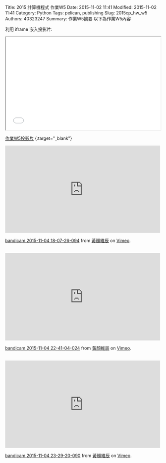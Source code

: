 Title: 2015 計算機程式 作業W5
Date: 2015-11-02 11:41
Modified: 2015-11-02 11:41
Category: Python
Tags: pelican, publishing
Slug: 2015cp_hw_w5
Authors: 40323247
Summary: 作業W5摘要
以下為作業W5內容

利用 iframe 嵌入投影片:

<iframe src="simplest3.html" width="500" height="300"></iframe>

[作業W5投影片](simplest3.html)
{:target="_blank"}

<iframe src="https://player.vimeo.com/video/144636338" width="500" height="282" frameborder="0" webkitallowfullscreen mozallowfullscreen allowfullscreen></iframe> <p><a href="https://vimeo.com/144636338">bandicam 2015-11-04 18-07-26-094</a> from <a href="https://vimeo.com/user45499931">黃顏維辰</a> on <a href="https://vimeo.com">Vimeo</a>.</p>
<br/>
<iframe src="https://player.vimeo.com/video/144636340" width="500" height="282" frameborder="0" webkitallowfullscreen mozallowfullscreen allowfullscreen></iframe> <p><a href="https://vimeo.com/144636340">bandicam 2015-11-04 22-41-04-024</a> from <a href="https://vimeo.com/user45499931">黃顏維辰</a> on <a href="https://vimeo.com">Vimeo</a>.</p>
<br/>
<iframe src="https://player.vimeo.com/video/144636339" width="500" height="282" frameborder="0" webkitallowfullscreen mozallowfullscreen allowfullscreen></iframe> <p><a href="https://vimeo.com/144636339">bandicam 2015-11-04 23-29-20-090</a> from <a href="https://vimeo.com/user45499931">黃顏維辰</a> on <a href="https://vimeo.com">Vimeo</a>.</p>